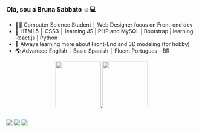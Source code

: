 ### Olá, sou a Bruna Sabbato ☺💻

- 👩‍🎓 Computer Science Student │ Web Designer focus on Front-end dev
- 🧠 HTML5 │ CSS3 │ learning JS | PHP and MySQL | Bootstrap | learning React.js | Python
- 🤔 Always learning more about Front-End and 3D modeling (for hobby)
- 🌎 Advanced English │ Basic Spanish │ Fluent Portugues - BR


<div align="center">
  <a href="https://github.com/brunasabbato-moore">
  <img height="120em" src="https://github-readme-stats-sigma-five.vercel.app/api?username=brunasabbato-moore&show_icons=true&theme=tokyonight&include_all_commits=true&count_private=true"/>
  <img height="120em" src="https://github-readme-stats-sigma-five.vercel.app/api/top-langs/?username=brunasabbato-moore&layout=compact&langs_count=7&theme=tokyonight"/>  
</div>
  
 ##  

<div> 
    <a href="https://www.linkedin.com/in/bruna-sabbato-b8b0b6199/" target="_blank"><img src="https://img.shields.io/badge/-LinkedIn-%230077B5?style=for-the-badge&logo=linkedin&logoColor=white" target="_blank"></a>  
  <a href="https://www.instagram.com/bruh_sabbato/" target="_blank"><img src="https://img.shields.io/badge/-Instagram-%23E4405F?style=for-the-badge&logo=instagram&logoColor=white" target="_blank"></a>
  <a href = "mailto:brunasabbato@gmail.com"><img src="https://img.shields.io/badge/Email-D14836?style=for-the-badge&logo=gmail&logoColor=white" target="_blank"></a>
</div>
